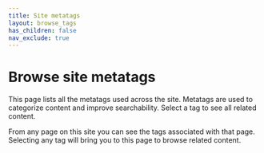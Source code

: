 ```yaml
---
title: Site metatags
layout: browse_tags
has_children: false
nav_exclude: true
---
```


# Browse site metatags

This page lists all the metatags used across the site. Metatags are used to categorize content and improve searchability. Select a tag to see all related content.

From any page on this site you can see the tags associated with that page. Selecting any tag will bring you to this page to browse related content.
